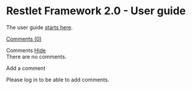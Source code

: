 Restlet Framework 2.0 - User guide
==================================

The user guide [starts
here](http://web.archive.org/web/20111228140231/http://wiki.restlet.org/docs_2.0/13-restlet/21-restlet.html "Welcome to the Restlet Framework !").

[Comments
(0)](http://web.archive.org/web/20111228140231/http://wiki.restlet.org/docs_2.0/2-restlet.html#)

Comments
[Hide](http://web.archive.org/web/20111228140231/http://wiki.restlet.org/docs_2.0/2-restlet.html#)
\
There are no comments.

Add a comment

Please log in to be able to add comments.
